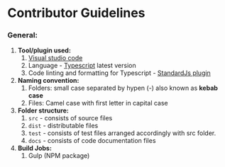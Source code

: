 # Contributor Guidelines

### General:

1. **Tool/plugin used:**
    1. [Visual studio code](https://code.visualstudio.com/)
    2. Language - [Typescript](http://www.typescriptlang.org/) latest version
    3. Code linting and formatting for Typescript - [StandardJs plugin](https://marketplace.visualstudio.com/items?itemName=chenxsan.vscode-standardjs)
2. **Naming convention:**
    1. Folders: small case separated by hypen (-) also known as **kebab case**
    2. Files: Camel case with first letter in capital case
3. **Folder structure:**
	1. `src` - consists of source files
	2. `dist` - distributable files
	3. `test` - consists of test files arranged accordingly with src folder.
	4. `docs` - consists of code documentation files
4. **Build Jobs:**
    1. Gulp (NPM package)